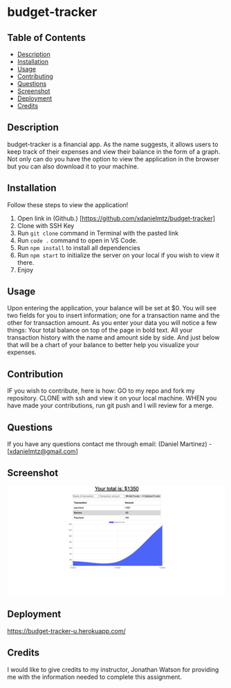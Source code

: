 # budget-tracker


## Table of Contents
* [Description](#description)
* [Installation](#installation)
* [Usage](#usage)
* [Contributing](#contribution)
* [Questions](#questions)
* [Screenshot](#screenshot)
* [Deployment](#deployment)
* [Credits](#credits)

## Description
budget-tracker is a financial app. As the name suggests, it allows users to keep track of their expenses and view their balance in the
form of a graph. Not only can do you have the option to view the application in the browser but you can also download it to your machine. 
## Installation
Follow these steps to view the application!

1. Open link in (Github.) [https://github.com/xdanielmtz/budget-tracker]
2. Clone with SSH Key
3. Run `git clone` command in Terminal with the pasted link
4. Run `code .` command to open in VS Code.
5. Run `npm install` to install all dependencies
6. Run `npm start` to initialize the server on your local if you wish to view it there.
7. Enjoy

## Usage
Upon entering the application, your balance will be set at $0. You will see two fields for you to insert information; one for a transaction name and the other for transaction amount. As you enter your data you will notice a few things:
Your total balance on top of the page in bold text. 
All your transaction history with the name and amount side by side.
And just below that will be a chart of your balance to better help you visualize your expenses. 

## Contribution
IF you wish to contribute, here is how:
GO to my repo and fork my repository.
CLONE with ssh and view it on your local machine.
WHEN you have made your contributions, run git push and I will review for a merge.

## Questions
If you have any questions contact me through email:
    (Daniel Martinez) - [xdanielmtz@gmail.com]

## Screenshot
![Home Page](assets/budget-tracker-ss.png)

## Deployment
https://budget-tracker-u.herokuapp.com/
## Credits
I would like to give credits to my instructor, Jonathan Watson for providing me with the information needed to complete this assignment. 